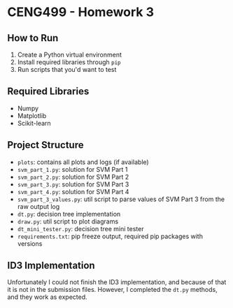 # CENG499 - Homework 3

## How to Run

1. Create a Python virtual environment
2. Install required libraries through `pip`
3. Run scripts that you'd want to test

## Required Libraries
* Numpy
* Matplotlib
* Scikit-learn


## Project Structure

* `plots`: contains all plots and logs (if available)
* `svm_part_1.py`: solution for SVM Part 1
* `svm_part_2.py`: solution for SVM Part 2
* `svm_part_3.py`: solution for SVM Part 3
* `svm_part_4.py`: solution for SVM Part 4
* `svm_part_3_values.py`: util script to parse values of SVM Part 3 from the raw output log
* `dt.py`: decision tree implementation
* `draw.py`: util script to plot diagrams
* `dt_mini_tester.py`: decision tree mini tester
* `requirements.txt`: pip freeze output, required pip packages with versions

## ID3 Implementation

Unfortunately I could not finish the ID3 implementation, and because of that it is not in the submission files. However, I completed the `dt.py` methods, and they work as expected.